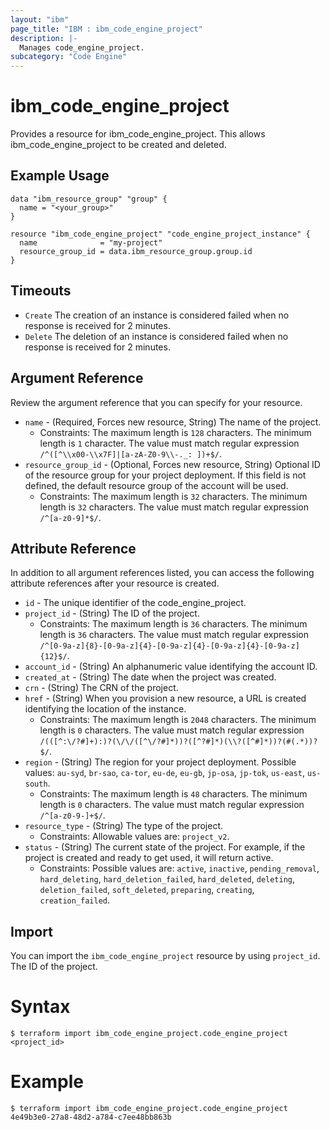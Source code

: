 ```yaml
---
layout: "ibm"
page_title: "IBM : ibm_code_engine_project"
description: |-
  Manages code_engine_project.
subcategory: "Code Engine"
---
```


# ibm_code_engine_project

Provides a resource for ibm_code_engine_project. This allows ibm_code_engine_project to be created and deleted.

## Example Usage

```hcl
data "ibm_resource_group" "group" {
  name = "<your_group>"
}

resource "ibm_code_engine_project" "code_engine_project_instance" {
  name              = "my-project"
  resource_group_id = data.ibm_resource_group.group.id
}
```

## Timeouts

* `Create` The creation of an instance is considered failed when no response is received for 2 minutes.
* `Delete` The deletion of an instance is considered failed when no response is received for 2 minutes.

## Argument Reference

Review the argument reference that you can specify for your resource.

* `name` - (Required, Forces new resource, String) The name of the project.
  * Constraints: The maximum length is `128` characters. The minimum length is `1` character. The value must match regular expression `/^([^\\x00-\\x7F]|[a-zA-Z0-9\\-._: ])+$/`.
* `resource_group_id` - (Optional, Forces new resource, String) Optional ID of the resource group for your project deployment. If this field is not defined, the default resource group of the account will be used.
  * Constraints: The maximum length is `32` characters. The minimum length is `32` characters. The value must match regular expression `/^[a-z0-9]*$/`.

## Attribute Reference

In addition to all argument references listed, you can access the following attribute references after your resource is created.

* `id` - The unique identifier of the code_engine_project.
* `project_id` - (String) The ID of the project.
  * Constraints: The maximum length is `36` characters. The minimum length is `36` characters. The value must match regular expression `/^[0-9a-z]{8}-[0-9a-z]{4}-[0-9a-z]{4}-[0-9a-z]{4}-[0-9a-z]{12}$/`.
* `account_id` - (String) An alphanumeric value identifying the account ID.
* `created_at` - (String) The date when the project was created.
* `crn` - (String) The CRN of the project.
* `href` - (String) When you provision a new resource, a URL is created identifying the location of the instance.
  * Constraints: The maximum length is `2048` characters. The minimum length is `0` characters. The value must match regular expression `/(([^:\/?#]+):)?(\/\/([^\/?#]*))?([^?#]*)(\\?([^#]*))?(#(.*))?$/`.
* `region` - (String) The region for your project deployment. Possible values: `au-syd`, `br-sao`, `ca-tor`, `eu-de`, `eu-gb`, `jp-osa`, `jp-tok`, `us-east`, `us-south`.
  * Constraints: The maximum length is `48` characters. The minimum length is `0` characters. The value must match regular expression `/^[a-z0-9-]+$/`.
* `resource_type` - (String) The type of the project.
  * Constraints: Allowable values are: `project_v2`.
* `status` - (String) The current state of the project. For example, if the project is created and ready to get used, it will return active.
  * Constraints: Possible values are: `active`, `inactive`, `pending_removal`, `hard_deleting`, `hard_deletion_failed`, `hard_deleted`, `deleting`, `deletion_failed`, `soft_deleted`, `preparing`, `creating`, `creation_failed`.

## Import

You can import the `ibm_code_engine_project` resource by using `project_id`. The ID of the project.

# Syntax
```
$ terraform import ibm_code_engine_project.code_engine_project <project_id>
```

# Example
```
$ terraform import ibm_code_engine_project.code_engine_project 4e49b3e0-27a8-48d2-a784-c7ee48bb863b
```

